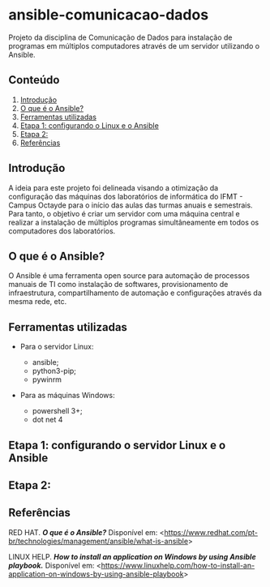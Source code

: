 # ansible-comunicacao-dados
  Projeto da disciplina de Comunicação de Dados para instalação de programas em múltiplos computadores através de um servidor utilizando o Ansible.

## Conteúdo

1. [Introdução](https://github.com/nairamouras/ansible-comunicacao-dados/blob/main/README.md#introdu%C3%A7%C3%A3o)
2. [O que é o Ansible?](https://github.com/nairamouras/ansible-comunicacao-dados/blob/main/README.md#o-que-%C3%A9-o-ansible)
3. [Ferramentas utilizadas](https://github.com/nairamouras/ansible-comunicacao-dados/blob/main/README.md#ferramentas-utilizadas)
5. [Etapa 1: configurando o Linux e o Ansible](https://github.com/nairamouras/ansible-comunicacao-dados/blob/main/README.md#etapa-1-configurando-o-servidor-linux-e-o-ansible)
6. [Etapa 2:]()
7. [Referências](https://github.com/nairamouras/ansible-comunicacao-dados/blob/main/README.md#refer%C3%AAncias)

## Introdução

  A ideia para este projeto foi delineada visando a otimização da configuração das máquinas dos laboratórios de informática do IFMT - Campus Octayde para o início das aulas das turmas anuais e semestrais. Para tanto, o objetivo é criar um servidor com uma máquina central e realizar a instalação de múltiplos programas simultâneamente em todos os computadores dos laboratórios.

## O que é o Ansible?

  O Ansible é uma ferramenta open source para automação de processos manuais de TI como instalação de softwares, provisionamento de infraestrutura, compartilhamento de automação e configurações através da mesma rede, etc.
  
## Ferramentas utilizadas

  - Para o servidor Linux:
    - ansible;
    - python3-pip;
    - pywinrm

  - Para as máquinas Windows:
    - powershell 3+;
    - dot net 4

## Etapa 1: configurando o servidor Linux e o Ansible 

## Etapa 2:


## Referências

RED HAT. ***O que é o Ansible?*** Disponível em: <<https://www.redhat.com/pt-br/technologies/management/ansible/what-is-ansible>>

LINUX HELP. ***How to install an application on Windows by using Ansible playbook.*** Disponível em: <<https://www.linuxhelp.com/how-to-install-an-application-on-windows-by-using-ansible-playbook>>


